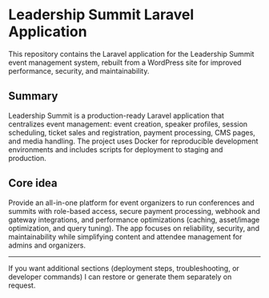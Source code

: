 # Leadership Summit Laravel Application

This repository contains the Laravel application for the Leadership Summit event management system, rebuilt from a WordPress site for improved performance, security, and maintainability.

## Summary

Leadership Summit is a production-ready Laravel application that centralizes event management: event creation, speaker profiles, session scheduling, ticket sales and registration, payment processing, CMS pages, and media handling. The project uses Docker for reproducible development environments and includes scripts for deployment to staging and production.

## Core idea

Provide an all-in-one platform for event organizers to run conferences and summits with role-based access, secure payment processing, webhook and gateway integrations, and performance optimizations (caching, asset/image optimization, and query tuning). The app focuses on reliability, security, and maintainability while simplifying content and attendee management for admins and organizers.

---

If you want additional sections (deployment steps, troubleshooting, or developer commands) I can restore or generate them separately on request.
